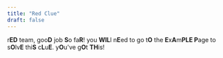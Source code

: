 ```yaml
---
title: "Red Clue"
draft: false
---
```


r**ED** team, goo**D** job **S**o fa**R**! you **WIL**l n**E**ed to go t**O** the **E**x**A**m**PLE P**age to s**O**lv**E** thi**S** c**L**u**E**. y**O**u've g**O**t **TH**is!